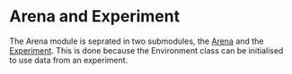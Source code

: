 
# Arena and Experiment

The Arena module is seprated in two submodules, the [Arena](https://github.com/ClementineDomine/EHC_model_comparison/tree/main/sehec/arenas) and the [Experiment](https://github.com/ClementineDomine/EHC_model_comparison/tree/main/sehec/experiments).
This is done because the Environment class can be initialised to use data from an experiment. 
